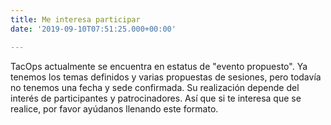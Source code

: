 ```yaml
---
title: Me interesa participar
date: '2019-09-10T07:51:25.000+00:00'

---
```


TacOps actualmente se encuentra en estatus de "evento propuesto". Ya tenemos los temas definidos y varias propuestas de sesiones, pero todavía no tenemos una fecha y sede confirmada. Su realización depende del interés de participantes y patrocinadores. Así que si te interesa que se realice, por favor ayúdanos llenando este formato.

<div data-tf-widget="otbC4h1e" data-tf-opacity="100" data-tf-iframe-props="title=TacOps - Interesados" data-tf-transitive-search-params data-tf-auto-focus data-tf-medium="snippet" style="width:100%;height:500px;"></div><script src="//embed.typeform.com/next/embed.js"></script>

